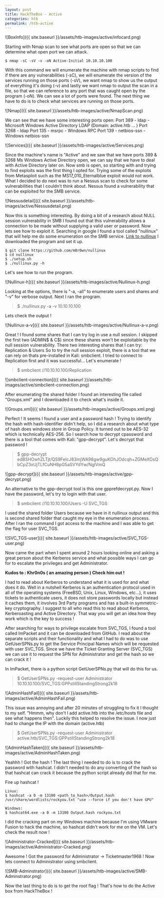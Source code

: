 ```yaml
---
layout: post
title: HackTheBox - Active
categories: htb
permalink: /htb-active
---
```


![BoxInfo]({{ site.baseurl }}/assets/htb-images/active/infocard.png)

Starting with Nmap scan to see what ports are open so that we can determine what open port we can attack.

```
$ nmap -sC -sV -v -oN Active-Initial 10.10.10.100
```

With this command we will enumerate the machine with nmap scripts to find if there are any vulnerabilities (-sC), we will enumerate the version of the services running on those ports (-sV), we want nmap to show us the output of everything it's doing (-v) and lastly we want nmap to output the scan in a file, so that we can reference to any port that was caught open by the program (-oN).
We can see a lot of ports were found. The next thing we have to do is to check what services are running on those ports.

![Nmap]({{ site.baseurl }}/assets/htb-images/active/NmapScan.png)

We can see that we have some interesting ports open:
Port 389 - ldap - Microsoft Windows Active Directory LDAP (Domain: active.htb ... )
Port 3268 - ldap 
Port 135 - msrpc - Windows RPC
Port 139 - netbios-ssn - Windows netbios-ssn

![Services]({{ site.baseurl }}/assets/htb-images/active/Services.png)

Since the machine's name is "Active" and we saw that we have ports 389 & 3268 Ms Windows Active Directory open, we can say that we have to deal with Active Directory later on. Now smb is open, so starting with and trying to find exploits was the first thing I opted for. Trying some of the exploits from Metasploit such as the MS17_010_Eternalblue exploit would not work. What I decided to do next was to run a Nessus scan to check for some vulnerabilities that I couldn't think about. Nessus found a vulnerability that can be exploited for the SMB service.

![Nessusdetail]({{ site.baseurl }}/assets/htb-images/active/Nessusdetail.png)

Now this is something interesting. By doing a bit of a research about NULL session vulnerability in SMB I found out that this vulnerability allows a connection to be made without supplying a valid user or password. Now lets see how to exploit it. Searching in google I found a tool called "nullinux" that will help me do some enumeration on the SMB service.
[Link to nullinux](https://github.com/m8r0wn/nullinux)
I downloaded the program and set it up.

```
$ git clone https://github.com/m8r0wn/nullinux
$ cd nullinux
$ ./setup.sh
$ ./nullinux.py -h
```

Let's see how to run the program.

![Nullinux-h]({{ site.baseurl }}/assets/htb-images/active/Nullinux-h.png)

Looking at the options, there is "-a, -all" to enumerate users and shares and "-v" for verbose output.
Next I ran the program.

> $ ./nullinux.py -a -v 10.10.10.100

Lets check the output !

![Nullinux-a-v]({{ site.baseurl }}/assets/htb-images/active/Nullinux-a-v.png)

Great ! I found some shares that I can try log in use a null session. I skipped the first two (ADMIN$ & C$) since these shares won't be exploitable by the null session vulnerability.
There two interesting shares that I can try: Replication & Users
So to try the null session exploit, there is a tool that we can rely on thats pre-installed in Kali: smbclient. I tried to connect to Replication first and it was successful... Let's enumerate !

> $ smbclient //10.10.10.100/Replication

![smbclient-connection]({{ site.baseurl }}/assets/htb-images/active/smbclient-connection.png)

After enumerating the shared folder I found an interesting file called "Groups.xml" and I downloaded it to check what's inside it.

![Groups.xml]({{ site.baseurl }}/assets/htb-images/active/Groups.xml.png)

Perfect ! It seems I found a user and a password hash ! Trying to identify the hash with hash-identifier didn't help, so I did a research about what type of hash does windows store in Group Policy. It turned out to be AES-32 which is technically AES-256. So I search how to decrypt cpassword and there is a tool that comes with Kali: "gpp-decrypt". Let's decrypt that password !

> $ gpp-decrypt edBSHOwhZLTjt/QS9FeIcJ83mjWA98gw9guKOhJOdcqh+ZGMeXOsQbCpZ3xUjTLfCuNH8pG5aSVYdYw/NglVmQ

![gpp-decrypt]({{ site.baseurl }}/assets/htb-images/active/gpp-decrypt.png)

An alternative to the gpp-decrypt tool is this one gpprefdecrypt.py. Now I have the password, let's try to login with that user.

> $ smbclient //10.10.10.100/Users -U SVC_TGS

I used the shared folder Users because we have in it nullinux output and this is second shared folder that caught my eye in the enumeration process. After I ran the command I got access to the machine and I was able to get the flag for user SVC_TGS.

![SVC_TGS-user]({{ site.baseurl }}/assets/htb-images/active/SVC_TGS-user.png)

Now came the part when I spent around 2 hours looking online and asking a great person about the Kerberos service and what possible ways I can go for to escalate the privileges and get Administrator.

**Kudos to : Khr0n0s ( an amazing person ) Check him out !**

I had to read about Kerberos to understand what it is used for and what does it do. Well in a nutshell Kerberos is an authentication protocol used in all of the operating systems (FreeBSD, Unix, Linux, Windows, etc...), it uses tickets to authenticate users, it does not store passwords locally but instead it caches them, it involves 3rd Party programs and has a built-in symmetric-key cryptography. I suggest to all who read this to read about Kerberos, Kerberoasting and Active Directory. That way you will get an idea how they work which is the key to success !

After searching for ways to privilege escalate from SVC_TGS, I found a tool called ImPacket and it can be downloaded from GitHub. I read about the separate scripts and their functionality and what I had to do was to use GetUserSPNs.py to get the Service Principal Names which will be requested with user SVC_TGS. Since we have the Ticket Granting Server (SVC_TGS) we can use it to request the SPN for Administrator and get the hash so we can crack it !

In ImPacket, there is a python script GetUserSPNs.py that will do this for us.

> $ GetUserSPNs.py -request-user Administrator 10.10.10.100/SVC_TGS:GPPstillStandingStrong2k18

![AdminHashFail]({{ site.baseurl }}/assets/htb-images/active/AdminHashFail.png)

This issue was annoying and after 20 minutes of struggling to fix it I thought to my self. "Hmmm, why don't I add active.htb into the /etc/hosts file and see what happens then". Luckily this helped to resolve the issue. I now just had to change the IP with the domain (active.htb)

> $ GetUserSPNs.py -request-user Administrator active.htb/SVC_TGS:GPPstillStandingStrong2k18

![AdminHashTaken]({{ site.baseurl }}/assets/htb-images/active/AdminHashTaken.png)

Yeahhh ! Got the hash ! The last thing I needed to do is to crack the password with hashcat. I didn't needed to do any converting of the hash so that hashcat can crack it because the python script already did that for me.

Fire up hashcat !

```
Linux:
$ hashcat -a 0 -m 13100 <path_to_hash>/Output.hash /usr/share/wordlists/rockyou.txt "use --force if you don't have GPU"

Windows:
$ hashcat64.exe -a 0 -m 13100 Output.hash rockyou.txt
```

I did the cracking part on my Windows machine because I'm using VMware Fusion to hack the machine, so hashcat didn't work for me on the VM.
Let's check the result now !

![Administrator-Cracked]({{ site.baseurl }}/assets/htb-images/active/Administrator-Cracked.png)

Awesome ! Got the password for Administrator -> Ticketmaster1968 ! Now lets connect to Administrator using smbclient.

![SMB-Adminstrator]({{ site.baseurl }}/assets/htb-images/active/SMB-Adminstrator.png)

Now the last thing to do is to get the root flag ! That's how to do the Active box from HackTheBox !
